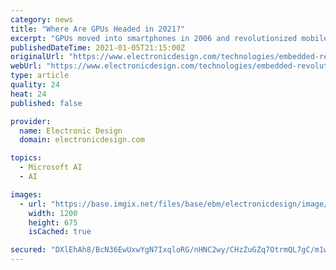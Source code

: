```yaml
---
category: news
title: "Where Are GPUs Headed in 2021?"
excerpt: "GPUs moved into smartphones in 2006 and revolutionized mobile devices. Game consoles used early GPUs back in 1996, and CPUs got GPUs embedded in them in 1991. The range and depth of graphics processors is enormous and stretches to supercomputers and AI—the grammar editor in Word runs on Nvidia GPUs in Microsoft’s Azure cloud system."
publishedDateTime: 2021-01-05T21:15:00Z
originalUrl: "https://www.electronicdesign.com/technologies/embedded-revolution/article/21151599/jon-peddie-research-where-are-gpus-headed-in-2021"
webUrl: "https://www.electronicdesign.com/technologies/embedded-revolution/article/21151599/jon-peddie-research-where-are-gpus-headed-in-2021"
type: article
quality: 24
heat: 24
published: false

provider:
  name: Electronic Design
  domain: electronicdesign.com

topics:
  - Microsoft AI
  - AI

images:
  - url: "https://base.imgix.net/files/base/ebm/electronicdesign/image/2021/01/Peddie_dreamstime_l_182874963.5ff4d2f98f130.png?auto=format&fit=max&w=1200"
    width: 1200
    height: 675
    isCached: true

secured: "DXlEhAh8/BcN36EwUxwYgN7IxqloRG/nHNC2wy/CHzZuGZq7OtrmQL7gC/m1waJ9WyeVvdSwplDiEH8rG+xxqk4meMciOJ/ZOQuBsMuFPdoGa3CZ13vdAnf6f9Fzj1HTbyhkbN4hgFU1FM59bJ2STgE7+p+6lRup//toqqesmcvSPiy0zpIWWMVB4Afvzz5VAFQduCUYNpUBKlazAooAYjSxXMkTcYDEY5SW+d7rOUv9mf4a9lA4gTgHDfBVzmeVWSObmJp5fQbpNOyaCFXoQZevvSzmbxbG5JWr8Fn5DNpL6051HF09IYijTRCo7AzYfNIRJ9Hd9qlWyAIjv41OES4DLjLuILfO8YjLJ1I0BJY=;MDOcKUIgIFdwDN2dQEm9Gg=="
---
```


